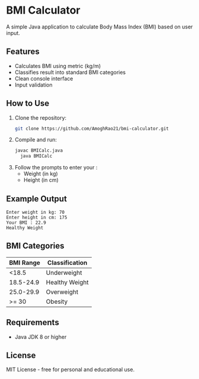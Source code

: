 # BMI Calculator

A simple Java application to calculate Body Mass Index (BMI) based on user input.

## Features

- Calculates BMI using metric (kg/m)
- Classifies result into standard BMI categories
- Clean console interface
- Input validation

## How to Use

1. Clone the repository:
   ```bash
   git clone https://github.com/AmoghRao21/bmi-calculator.git
   ```
2. Compile and run:
   ```bash
   javac BMICalc.java
     java BMICalc
   ```
3. Follow the prompts to enter your :
   * Weight (in kg)
   * Height (in cm)

## Example Output
   
   ```plaintext
   Enter weight in kg: 70
   Enter height in cm: 175
   Your BMI : 22.9
   Healthy Weight
   ```

## BMI Categories

| BMI Range | Classification |
| -------- | -------- |
| <18.5 | Underweight |
| 18.5-24.9 | Healthy Weight |
| 25.0-29.9 | Overweight|
| >= 30 | Obesity|

## Requirements 

* Java JDK 8 or higher

## License 

MIT License - free for personal and educational use.
     
